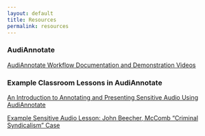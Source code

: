 ```yaml
---
layout: default
title: Resources
permalink: resources
---
```

<!-- Add an essay or interpretive material below this line,
using HTML or markdown.  Do not modify this file above this line -->

### **AudiAnnotate**
[AudiAnnotate Workflow Documentation and Demonstration Videos](https://hipstas.github.io/AudiAnnotate/documentation.html)

### **Example Classroom Lessons in AudiAnnotate**
[An Introduction to Annotating and Presenting Sensitive Audio Using AudiAnnotate](https://bethanycayeradcliff.github.io/sensitive-audio-lesson/)


[Example Sensitive Audio Lesson: John Beecher, McComb “Criminal Syndicalism” Case](https://kywark.github.io/example-sensitive-audio-lesson-syndicalism/)




